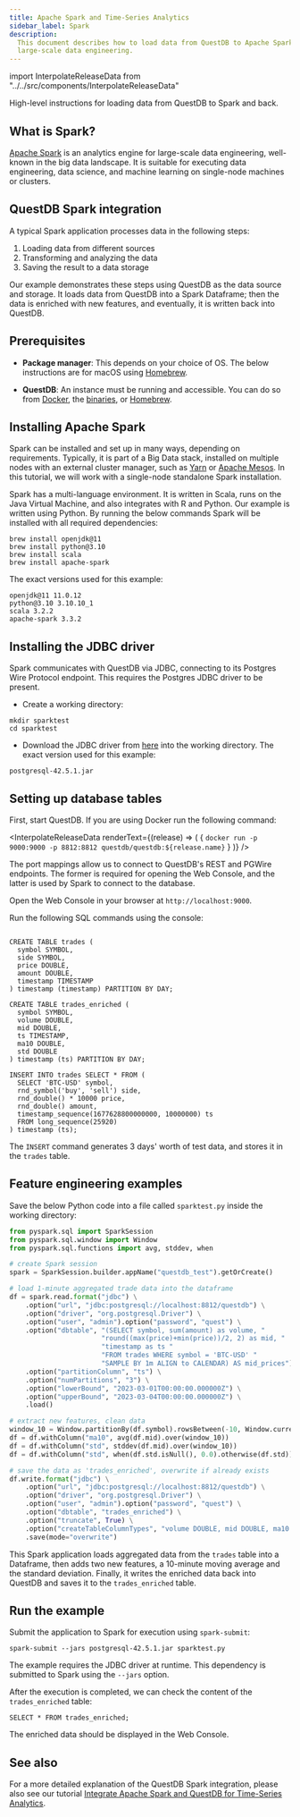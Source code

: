 ```yaml
---
title: Apache Spark and Time-Series Analytics
sidebar_label: Spark
description:
  This document describes how to load data from QuestDB to Apache Spark for
  large-scale data engineering.
---
```


import InterpolateReleaseData from "../../src/components/InterpolateReleaseData"

High-level instructions for loading data from QuestDB to Spark and back.

## What is Spark?

[Apache Spark](https://spark.apache.org/) is an analytics engine for large-scale
data engineering, well-known in the big data landscape. It is suitable for
executing data engineering, data science, and machine learning on single-node
machines or clusters.

## QuestDB Spark integration

A typical Spark application processes data in the following steps:

1.  Loading data from different sources
1.  Transforming and analyzing the data
1.  Saving the result to a data storage

Our example demonstrates these steps using QuestDB as the data source and
storage. It loads data from QuestDB into a Spark Dataframe; then the data is
enriched with new features, and eventually, it is written back into QuestDB.

## Prerequisites

- **Package manager**: This depends on your choice of OS. The below instructions
  are for macOS using [Homebrew](/docs/get-started/homebrew/).

- **QuestDB**: An instance must be running and accessible. You can do so from
  [Docker](/docs/get-started/docker/), the
  [binaries](/docs/get-started/binaries/), or
  [Homebrew](/docs/get-started/homebrew/).

## Installing Apache Spark

Spark can be installed and set up in many ways, depending on requirements.
Typically, it is part of a Big Data stack, installed on multiple nodes with an
external cluster manager, such as
[Yarn](https://hadoop.apache.org/docs/stable/hadoop-yarn/hadoop-yarn-site/YARN.html)
or [Apache Mesos](https://mesos.apache.org/). In this tutorial, we will work
with a single-node standalone Spark installation.

Spark has a multi-language environment. It is written in Scala, runs on the Java
Virtual Machine, and also integrates with R and Python. Our example is written
using Python. By running the below commands Spark will be installed with all
required dependencies:

```shell
brew install openjdk@11
brew install python@3.10
brew install scala
brew install apache-spark
```

The exact versions used for this example:

```shell
openjdk@11 11.0.12
python@3.10 3.10.10_1
scala 3.2.2
apache-spark 3.3.2
```

## Installing the JDBC driver

Spark communicates with QuestDB via JDBC, connecting to its Postgres Wire
Protocol endpoint. This requires the Postgres JDBC driver to be present.

- Create a working directory:

```shell
mkdir sparktest
cd sparktest
```

- Download the JDBC driver from [here](https://jdbc.postgresql.org/download/)
  into the working directory. The exact version used for this example:

```shell
postgresql-42.5.1.jar
```

## Setting up database tables

First, start QuestDB. If you are using Docker run the following command:

<InterpolateReleaseData
  renderText={(release) => (
    <CodeBlock className="language-shell">
      {
        `docker run -p 9000:9000 -p 8812:8812 questdb/questdb:${release.name}`
      }
    </CodeBlock>
  )}
/>

The port mappings allow us to connect to QuestDB's REST and PGWire endpoints.
The former is required for opening the Web Console, and the latter is used by
Spark to connect to the database.

Open the Web Console in your browser at `http://localhost:9000`.

Run the following SQL commands using the console:

```questdb-sql

CREATE TABLE trades (
  symbol SYMBOL,
  side SYMBOL,
  price DOUBLE,
  amount DOUBLE,
  timestamp TIMESTAMP
) timestamp (timestamp) PARTITION BY DAY;

CREATE TABLE trades_enriched (
  symbol SYMBOL,
  volume DOUBLE,
  mid DOUBLE,
  ts TIMESTAMP,
  ma10 DOUBLE,
  std DOUBLE
) timestamp (ts) PARTITION BY DAY;

INSERT INTO trades SELECT * FROM (
  SELECT 'BTC-USD' symbol,
  rnd_symbol('buy', 'sell') side,
  rnd_double() * 10000 price,
  rnd_double() amount,
  timestamp_sequence(1677628800000000, 10000000) ts
  FROM long_sequence(25920)
) timestamp (ts);
```

The `INSERT` command generates 3 days' worth of test data, and stores it in the
`trades` table.

## Feature engineering examples

Save the below Python code into a file called `sparktest.py` inside the working
directory:

```python
from pyspark.sql import SparkSession
from pyspark.sql.window import Window
from pyspark.sql.functions import avg, stddev, when

# create Spark session
spark = SparkSession.builder.appName("questdb_test").getOrCreate()

# load 1-minute aggregated trade data into the dataframe
df = spark.read.format("jdbc") \
    .option("url", "jdbc:postgresql://localhost:8812/questdb") \
    .option("driver", "org.postgresql.Driver") \
    .option("user", "admin").option("password", "quest") \
    .option("dbtable", "(SELECT symbol, sum(amount) as volume, "
                       "round((max(price)+min(price))/2, 2) as mid, "
                       "timestamp as ts "
                       "FROM trades WHERE symbol = 'BTC-USD' "
                       "SAMPLE BY 1m ALIGN to CALENDAR) AS mid_prices") \
    .option("partitionColumn", "ts") \
    .option("numPartitions", "3") \
    .option("lowerBound", "2023-03-01T00:00:00.000000Z") \
    .option("upperBound", "2023-03-04T00:00:00.000000Z") \
    .load()

# extract new features, clean data
window_10 = Window.partitionBy(df.symbol).rowsBetween(-10, Window.currentRow)
df = df.withColumn("ma10", avg(df.mid).over(window_10))
df = df.withColumn("std", stddev(df.mid).over(window_10))
df = df.withColumn("std", when(df.std.isNull(), 0.0).otherwise(df.std))

# save the data as 'trades_enriched', overwrite if already exists
df.write.format("jdbc") \
    .option("url", "jdbc:postgresql://localhost:8812/questdb") \
    .option("driver", "org.postgresql.Driver") \
    .option("user", "admin").option("password", "quest") \
    .option("dbtable", "trades_enriched") \
    .option("truncate", True) \
    .option("createTableColumnTypes", "volume DOUBLE, mid DOUBLE, ma10 DOUBLE, std DOUBLE") \
    .save(mode="overwrite")
```

This Spark application loads aggregated data from the `trades` table into a
Dataframe, then adds two new features, a 10-minute moving average and the
standard deviation. Finally, it writes the enriched data back into QuestDB and
saves it to the `trades_enriched` table.

## Run the example

Submit the application to Spark for execution using `spark-submit`:

```shell
spark-submit --jars postgresql-42.5.1.jar sparktest.py
```

The example requires the JDBC driver at runtime. This dependency is submitted to
Spark using the `--jars` option.

After the execution is completed, we can check the content of the
`trades_enriched` table:

```questdb-sql
SELECT * FROM trades_enriched;
```

The enriched data should be displayed in the Web Console.

## See also

For a more detailed explanation of the QuestDB Spark integration, please also
see our tutorial
[Integrate Apache Spark and QuestDB for Time-Series Analytics](/blog/integrate-apache-spark-questdb-time-series-analytics/#loading-data-to-spark/).
